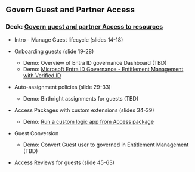## Govern Guest and Partner Access 
### Deck: [Govern guest and partner Access to resources](https://github.com/microsoft/EntraIDGovernance-Training/blob/main/IGAPOC/Govern%20Guest%20and%20Partner%20Access/IGAPOC%20-%20Govern%20guest%20and%20partner%20access%20to%20resources.pdf)

-  Intro - Manage Guest lifecycle (slides 14-18)  
-  Onboarding guests (slide 19-28)
   - Demo: Overview of Entra ID governance Dashboard (TBD)
   - Demo: [Microsoft Entra ID Governance - Entitlement Management with Verified ID](https://youtu.be/62PqlLuxFGI) 

- Auto-assignment policies (slide 29-33)
  - Demo: Birthright assignments for guests (TBD) 

- Access Packages with custom extensions (slides 34-39)
  - Demo: [Run a custom logic app from Access package](https://youtu.be/tiwiUEx0FHo)   

- Guest Conversion 
  - Demo: Convert Guest user to governed in Entitlement Management (TBD) 
    
- Access Reviews for guests (slide 45-63) 


